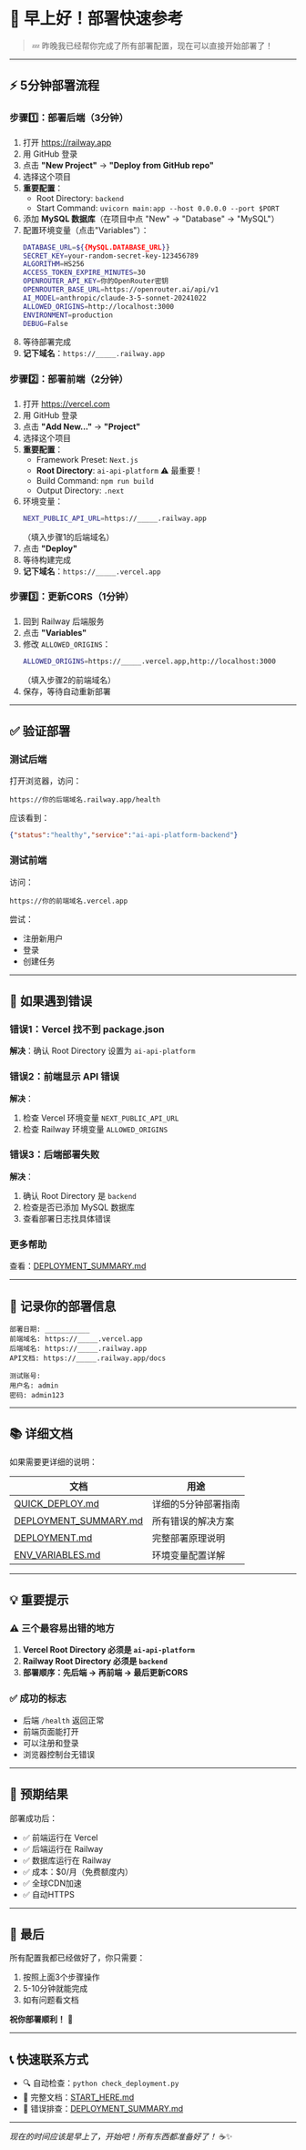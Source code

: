 # 🌅 早上好！部署快速参考

> 💤 昨晚我已经帮你完成了所有部署配置，现在可以直接开始部署了！

---

## ⚡ 5分钟部署流程

### 步骤1️⃣：部署后端（3分钟）

1. 打开 https://railway.app
2. 用 GitHub 登录
3. 点击 **"New Project"** → **"Deploy from GitHub repo"**
4. 选择这个项目
5. **重要配置**：
   - Root Directory: `backend`
   - Start Command: `uvicorn main:app --host 0.0.0.0 --port $PORT`
6. 添加 **MySQL 数据库**（在项目中点 "New" → "Database" → "MySQL"）
7. 配置环境变量（点击"Variables"）：
   ```bash
   DATABASE_URL=${{MySQL.DATABASE_URL}}
   SECRET_KEY=your-random-secret-key-123456789
   ALGORITHM=HS256
   ACCESS_TOKEN_EXPIRE_MINUTES=30
   OPENROUTER_API_KEY=你的OpenRouter密钥
   OPENROUTER_BASE_URL=https://openrouter.ai/api/v1
   AI_MODEL=anthropic/claude-3-5-sonnet-20241022
   ALLOWED_ORIGINS=http://localhost:3000
   ENVIRONMENT=production
   DEBUG=False
   ```
8. 等待部署完成
9. **记下域名**：`https://_____.railway.app`

### 步骤2️⃣：部署前端（2分钟）

1. 打开 https://vercel.com
2. 用 GitHub 登录
3. 点击 **"Add New..."** → **"Project"**
4. 选择这个项目
5. **重要配置**：
   - Framework Preset: `Next.js`
   - **Root Directory**: `ai-api-platform` ⚠️ 最重要！
   - Build Command: `npm run build`
   - Output Directory: `.next`
6. 环境变量：
   ```bash
   NEXT_PUBLIC_API_URL=https://_____.railway.app
   ```
   （填入步骤1的后端域名）
7. 点击 **"Deploy"**
8. 等待构建完成
9. **记下域名**：`https://_____.vercel.app`

### 步骤3️⃣：更新CORS（1分钟）

1. 回到 Railway 后端服务
2. 点击 **"Variables"**
3. 修改 `ALLOWED_ORIGINS`：
   ```bash
   ALLOWED_ORIGINS=https://_____.vercel.app,http://localhost:3000
   ```
   （填入步骤2的前端域名）
4. 保存，等待自动重新部署

---

## ✅ 验证部署

### 测试后端
打开浏览器，访问：
```
https://你的后端域名.railway.app/health
```
应该看到：
```json
{"status":"healthy","service":"ai-api-platform-backend"}
```

### 测试前端
访问：
```
https://你的前端域名.vercel.app
```
尝试：
- 注册新用户
- 登录
- 创建任务

---

## 🐛 如果遇到错误

### 错误1：Vercel 找不到 package.json
**解决**：确认 Root Directory 设置为 `ai-api-platform`

### 错误2：前端显示 API 错误
**解决**：
1. 检查 Vercel 环境变量 `NEXT_PUBLIC_API_URL`
2. 检查 Railway 环境变量 `ALLOWED_ORIGINS`

### 错误3：后端部署失败
**解决**：
1. 确认 Root Directory 是 `backend`
2. 检查是否已添加 MySQL 数据库
3. 查看部署日志找具体错误

### 更多帮助
查看：[DEPLOYMENT_SUMMARY.md](./DEPLOYMENT_SUMMARY.md)

---

## 📝 记录你的部署信息

```
部署日期: ___________
前端域名: https://_____.vercel.app
后端域名: https://_____.railway.app
API文档: https://_____.railway.app/docs

测试账号:
用户名: admin
密码: admin123
```

---

## 📚 详细文档

如果需要更详细的说明：

| 文档 | 用途 |
|------|------|
| [QUICK_DEPLOY.md](./QUICK_DEPLOY.md) | 详细的5分钟部署指南 |
| [DEPLOYMENT_SUMMARY.md](./DEPLOYMENT_SUMMARY.md) | 所有错误的解决方案 |
| [DEPLOYMENT.md](./DEPLOYMENT.md) | 完整部署原理说明 |
| [ENV_VARIABLES.md](./ENV_VARIABLES.md) | 环境变量配置详解 |

---

## 💡 重要提示

### ⚠️ 三个最容易出错的地方

1. **Vercel Root Directory 必须是 `ai-api-platform`**
2. **Railway Root Directory 必须是 `backend`**
3. **部署顺序：先后端 → 再前端 → 最后更新CORS**

### ✅ 成功的标志

- 后端 `/health` 返回正常
- 前端页面能打开
- 可以注册和登录
- 浏览器控制台无错误

---

## 🎯 预期结果

部署成功后：
- ✅ 前端运行在 Vercel
- ✅ 后端运行在 Railway
- ✅ 数据库运行在 Railway
- ✅ 成本：$0/月（免费额度内）
- ✅ 全球CDN加速
- ✅ 自动HTTPS

---

## 🎉 最后

所有配置我都已经做好了，你只需要：
1. 按照上面3个步骤操作
2. 5-10分钟就能完成
3. 如有问题看文档

**祝你部署顺利！** 🚀

---

## 📞 快速联系方式

- 🔍 自动检查：`python check_deployment.py`
- 📖 完整文档：[START_HERE.md](./START_HERE.md)
- 🐛 错误排查：[DEPLOYMENT_SUMMARY.md](./DEPLOYMENT_SUMMARY.md)

---

*现在的时间应该是早上了，开始吧！所有东西都准备好了！* ☕✨
